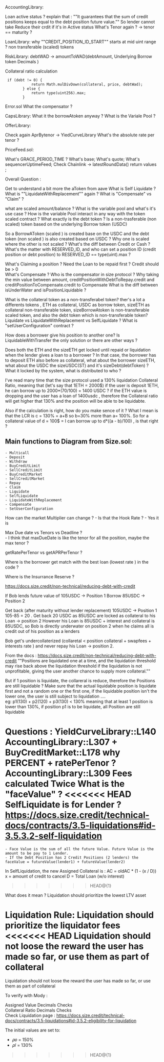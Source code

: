 
AccountingLibrary: 

Loan active status ? 
explain that : ""It guarantees that the sum of credit positions keeps equal to the debt position future value.""
So lender cannot take Reduce their crdit if it's in Active status
What's Tenor again ? -> tenor == maturity ? 



LoanLibrary: 
why ""CREDIT_POSITION_ID_START"" starts at mid uint range ? 
non transferable (scaled) tokens

RiskLibrary: 
debtWAD -> amountToWAD(debtAmount, Underlying Borrow token Decimals ) 

Collateral ratio calculation
```solidity
 if (debt != 0) {
            return Math.mulDivDown(collateral, price, debtWad);
        } else {
            return type(uint256).max;
        }

```



Error.sol
What the compensator ? 

CapsLibrary:
What it the borrowAtoken anyway ?
What is the Variale Pool ? 

OfferLibrary: 

Check again AprBytenor -> YiedCurveLibrary
What's the absolute rate per tenor ? 



PriceFeed.sol:

What's GRACE_PERIOD_TIME ?
What's base;
What's quote;
What's sequencerUptimeFeed;
Check Chainlink -> latestRoundData() return values ;





Overall Question : 

Get to understand a bit more the aToken from aave 
What is Self Liquidate ? 
What is ""LiquidateWithReplacement"" again ? 
What is "Compensate" vs "Claim" ?

what are scaled amount/balance ? 
What is the variable pool and what's it's use case ? 
How is the variable Pool interact in any way with the token scaled contract ? 
What exactly is the debt token ? Is a non-trasferable (non scaled) token based on the underlying Borrow token (USDC)

So a BorrowAToken (scaled ) is created base on the USDC and the debt token (non scaled ) is also created based on USDC ? 
Why one is scaled where the other is not scaled ? 
What's the diff between Credit or Cash ? 
What's the matter with RESERVED_ID, and who can set a position ID (credit position or debt position) to RESERVED_ID == type(uint).max ?

What's Claiming a position ? Need the Loan to be repaid first ? Credit should be > 0  
What's Compensate ? Who is the compensator in size protocol ? 
Why taking the min value between amount, creditPositionWithDebtToRepay.credit and creditPositionToCompensate.credit to Compensate
What is the diff between isUnderWater and isPositionLiquidable ? 

What is the collateral token as a non-transferabel token? ther's a lot a differents tokens , ETH as collateral, USDC as borrow token, sizeETH as collateral non-transferable token, sizeBorrowAtoken is non-transferable scaled token, and also the debt token which is non-transferable token?
Liquidate vs LiquidateWithReplacement vs SelfLiquidate ? 
What is "setUserConfiguration" contract ? 



How does a borrower give his position to another one? Is LiquidableWithTransfer the only solution or there are other ways ? 



Does both the ETH and the sizeETH get locked until repaid or liquidation when the lender gives a loan to a borrower ? In that case, the borrower has to deposit ETH also before as collateral, what about the borrower sizeETH, what about the USDC the sizeUSDC(ST) and it's sizeDebt(debtToken) ? What it locked by the system, what is distributed to who ? 


I've read many time that the size protocol used a 130% liquidation Collateral Ratio, meaning that (let's say that 1ETH = 2000$) if the user is deposit 1ETH, he can borrow up to 2000*(70/100) = 1400 USDC ? if the ETH value is dropping and the user has a loan of 1400usdc , therefore the Collateral ratio will get higher that 130% and the position will be able to be liquidabte. 


Also if the calculation is right, how do you make sence of it ? What I mean is that the LCR is c = 130% = a+B so b=30% more than a= 100%. So for a collateral value of d = 100$ =  I can borrow up to d*((a - b)/100) , is that right ?




## Main functions to Diagram from Size.sol: 
    - Multicall
    - Deposit
    - Withdraw
    - BuyCreditLimit
    - SellCreditLimit
    - BuyCreditMarket
    - SellCreditMarket
    - Repay
    - Claim
    - Liquidate
    - SelfLiquidate
    - LiquidateWithReplacement
    - Compensate
    - SetUserConfiguration

How can the market Multiplier can change ? 
    - Is that the Hook Rate ?
    - Yes it is  

Max Due date vs Tenors vs Deadline ?  
    - I think that maxDueDate is like the tenor for all the position, maybe the max tenor ?  

getRatePerTenor vs getAPRPerTenor ? 

Where is the borrower get match with the best loan (lowest rate ) in the code ? 

Where is the Insurrance Reserve ? 
    

https://docs.size.credit/non-technical/reducing-debt-with-credit

If Bob lends future value of 105USDC -> Position 1
Borrow 85USDC -> Position 2

Get back (after maturity without lender replacement) 105USDC -> Position 1
105-85 = 20 . Get back 20 USDC as 85USDC are locked as collateral to his Loan -> position 2
However his Loan is 85USDC + interest and collateral is 85USDC, so Bob is directly underwater on position 2 when he claims all is credit out of his position as a lenders

Bob get's undercollaterized (collaretal < position collateral + swapfees + interests rate ) and never repay his Loan -> position 2. 

From the docs : https://docs.size.credit/non-technical/reducing-debt-with-credit
""Positions are liquidated one at a time, and the liquidation threshold may rise back above the liquidation threshold if the liquidation is not unprofitable, giving the user another chance to supply more collateral.""

But if 1 position is liquidate, the collareral is reduce, therefore the Positions are still liquidable ?
Make sure that the actual liquidable position is liquidate first and not a random one or the first one, if the liquidable position isn't the lower one, the user is still subject to liquidation ....  
eg: p1(130) + p2(120) + p3(130) < 130% meaning that at least 1 position is lower than 130%, if position p1 is to be liquidate, all Position are still liquidable 



Questions : 
YieldCurveLibrary::L140
AccountingLibrary::L307 + BuyCreditMarket::L178 why PERCENT + ratePerTenor ? 
AccountingLibrary::L309 Fees calculated Twice
What is the "faceValue" ? 
<<<<<<< HEAD
SelfLiquidate is for Lender ? https://docs.size.credit/technical-docs/contracts/3.5-liquidations#id-3.5.3.2-self-liquidation
=======
    - Face Value is the sum of all the future Value. Future Value is the amount to be pay to 1 Lender. 
    - If the Debt Position has 2 Credit Positions (2 lenders) the faceValue = futureValue(lender1) + futureValue(lender2) 


In SelfLiquidation, the new Assigned Collateral is : AC = oldAC * (1 - (x / D))
x = amount of credit to cancel
D = Total Loan (w/o interest)  
>>>>>>> HEAD@{1}




What does it mean ? 
Liquidation should prioritize the lowest LTV asset


Liquidation Rule:
Liquidation should prioritize the liquidator fees
<<<<<<< HEAD
Liquidation should not loose the reward the user has made so far, or use them as part of collateral
=======
Liquidation should not loose the reward the user has made so far, or use them as part of collateral



To verify with Mody : 

Assigned Value Decimals Checks <br>
Collateral Ratio Decimals Checks <br>
Check Liquidation page : https://docs.size.credit/technical-docs/contracts/3.5-liquidations#id-3.5.2-eligibility-for-liquidation <br>

The initial values are set to:
- 𝜌𝑜 = 150%
- 𝜌𝑙 = 130%
>>>>>>> HEAD@{1}
